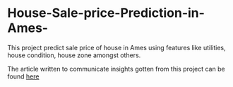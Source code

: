 # House-Sale-price-Prediction-in-Ames-
This project predict sale price of house in Ames using features like utilities, house condition, house zone amongst others.


The article written to communicate insights gotten from this project can be found [here](https://t.co/tSwYGggspE)
